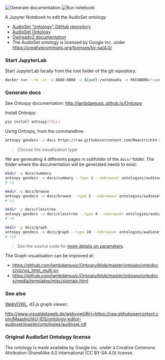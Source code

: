 ![Generate documentation](https://github.com/MaastrichtU-IDS/audioset-owl/workflows/Generate%20documentation/badge.svg) ![Run notebook](https://github.com/MaastrichtU-IDS/audioset-owl/workflows/Run%20notebook/badge.svg) 

A Jupyter Notebook to edit the AudioSet ontology

* [AudioSet "ontology" GitHub repository](https://github.com/audioset/ontology)
* [AudioSet Ontology](https://research.google.com/audioset///ontology/index.html)
* [Owlready2 documentation](https://owlready2.readthedocs.io/en/latest/)
* The AudioSet ontology is licensed by Google Inc. under https://creativecommons.org/licenses/by-sa/4.0/

### Start JupyterLab

Start JupyterLab locally from the root folder of the git repository:

```bash
docker run --rm -it -p 8888:8888 -v $(pwd):/notebooks -e PASSWORD="<your_secret>" umids/jupyterlab:latest
```

### Generate docs

See Ontospy documentation: http://lambdamusic.github.io/Ontospy

Install Ontospy:

```bash
pip install ontospy[FULL]
```

Using Ontospy, from the commandline:

```bash
ontospy gendocs -o docs https://raw.githubusercontent.com/MaastrichtU-IDS/ontology-editor-audioset/master/ontologies/audioset.rdf
```

> Choose the visualization type

We are generating 4 differents pages in subfolder of the `docs/` folder. The folder where the documentation will be generated needs to exist:

```bash
mkdir -p docs/summary
ontospy gendocs -o docs/summary --type 1 --nobrowser ontologies/audioset.rdf
# >1

mkdir -p docs/browse
ontospy gendocs -o docs/browse --type 2 --nobrowser ontologies/audioset.rdf
# >2

mkdir -p docs/classtree
ontospy gendocs -o docs/classtree --type 4 --nobrowser ontologies/audioset.rdf
# >4

mkdir -p docs/graph
ontospy gendocs -o docs/graph --type 10 --nobrowser ontologies/audioset.rdf
# >10
```

> See the source code for [more details on parameters](https://github.com/lambdamusic/Ontospy/blob/master/ontospy/cli.py#L169).

The Graph visualisation can be improved at:
* https://github.com/lambdamusic/Ontospy/blob/master/ontospy/ontodocs/viz/viz_html_multi.py
* https://github.com/lambdamusic/Ontospy/blob/master/ontospy/ontodocs/media/templates/misc/sigmajs.html

### See also

[WebVOWL](http://www.visualdataweb.de/webvowl/), d3.js graph viewer: 

http://www.visualdataweb.de/webvowl/#iri=https://raw.githubusercontent.com/MaastrichtU-IDS/ontology-editor-audioset/master/ontologies/audioset.rdf

### Original AudioSet Ontology license

The ontology is made available by Google Inc. under a Creative Commons Attribution-ShareAlike 4.0 International (CC BY-SA 4.0) license.
